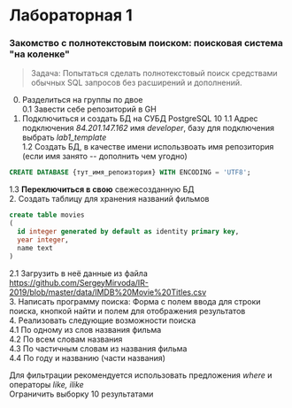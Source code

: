 # Лабораторная 1
### Закомство с полнотекстовым поиском: поисковая система "на коленке"

> Задача: Попытаться сделать полнотекстовый поиск средствами обычных SQL запросов без расширений и дополнений.

0. Разделиться на группы по двое  
0.1 Завести себе репозиторий в GH
1. Подключиться и создать БД на СУБД PostgreSQL 10 
1.1 Адрес подключения *84.201.147.162* имя *developer*, базу для подключения выбрать *lab1_template*  
1.2 Создать БД, в качестве имени использвоать имя репозитория (если имя занято -- дополнить чем угодно)  
```sql
CREATE DATABASE {тут_имя_репоизтория} WITH ENCODING = 'UTF8';
```

1.3 **Переключиться в свою** свежесозданную БД  
2. Создать таблицу для хранения названий фильмов  
```sql
create table movies
(
  id integer generated by default as identity primary key,
  year integer,
  name text
)
```

2.1 Загрузить в неё данные из файла https://github.com/SergeyMirvoda/IR-2019/blob/master/data/IMDB%20Movie%20Titles.csv  
3. Написать программу поиска: Форма с полем ввода для строки поиска, кнопкой найти и полем для отображения результатов  
4. Реализовать следующие возможности поиска    
4.1 По одному из слов названия фильма  
4.2 По всем словам названия  
4.3 По частичным словам из названия фильма  
4.4 По году и названию (части названия)  


Для фильтрации рекомендуется использовать предложения *where* и операторы *like, ilike*  
Ограничить выборку 10 результатами
